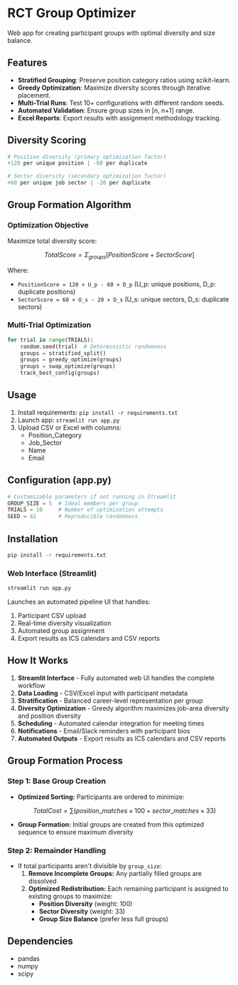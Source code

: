 # RCT Group Optimizer

Web app for creating participant groups with optimal diversity and size balance.

## Features
- **Stratified Grouping**: Preserve position category ratios using scikit-learn.
- **Greedy Optimization**: Maximize diversity scores through iterative placement.
- **Multi-Trial Runs**: Test 10+ configurations with different random seeds.
- **Automated Validation**: Ensure group sizes in [n, n+1] range.
- **Excel Reports**: Export results with assignment methodology tracking.

## Diversity Scoring
```python
# Position diversity (primary optimization factor)
+120 per unique position | -60 per duplicate

# Sector diversity (secondary optimization factor)
+60 per unique job sector | -20 per duplicate
```

## Group Formation Algorithm

### Optimization Objective
Maximize total diversity score:
```math
TotalScore = Σ_{groups} [PositionScore + SectorScore]
```
Where:
- `PositionScore = 120 × U_p - 60 × D_p`
  (U_p: unique positions, D_p: duplicate positions)
- `SectorScore = 60 × U_s - 20 × D_s`
  (U_s: unique sectors, D_s: duplicate sectors)

### Multi-Trial Optimization
```python
for trial in range(TRIALS):
    random.seed(trial)  # Deterministic randomness
    groups = stratified_split()
    groups = greedy_optimize(groups)
    groups = swap_optimize(groups)
    track_best_config(groups)
```

## Usage
1. Install requirements:
`pip install -r requirements.txt`
2. Launch app:
`streamlit run app.py`
3. Upload CSV or Excel with columns:
   - Position_Category
   - Job_Sector
   - Name
   - Email

## Configuration (app.py)
```python
# Customizable parameters if not running in Streamlit
GROUP_SIZE = 5  # Ideal members per group
TRIALS = 10     # Number of optimization attempts
SEED = 42       # Reproducible randomness
```

## Installation

```bash
pip install -r requirements.txt
```

### Web Interface (Streamlit)
```bash
streamlit run app.py
```
Launches an automated pipeline UI that handles:
1. Participant CSV upload
2. Real-time diversity visualization
3. Automated group assignment
4. Export results as ICS calendars and CSV reports

## How It Works

1. **Streamlit Interface** - Fully automated web UI handles the complete workflow
2. **Data Loading** - CSV/Excel input with participant metadata
3. **Stratification** - Balanced career-level representation per group
4. **Diversity Optimization** - Greedy algorithm maximizes job-area diversity and position diversity
5. **Scheduling** - Automated calendar integration for meeting times
6. **Notifications** - Email/Slack reminders with participant bios
7. **Automated Outputs** - Export results as ICS calendars and CSV reports

## Group Formation Process

### Step 1: Base Group Creation
- **Optimized Sorting:**
  Participants are ordered to minimize:
  ```math
  Total Cost = \sum (position\_matches \times 100 + sector\_matches \times 33)
  ```
- **Group Formation:**
  Initial groups are created from this optimized sequence to ensure maximum diversity

### Step 2: Remainder Handling
- If total participants aren't divisible by `group_size`:
  1. **Remove Incomplete Groups:** Any partially filled groups are dissolved
  2. **Optimized Redistribution:** Each remaining participant is assigned to existing groups to maximize:
     - **Position Diversity** (weight: 100)
     - **Sector Diversity** (weight: 33)
     - **Group Size Balance** (prefer less full groups)

## Dependencies
- pandas
- numpy
- scipy


